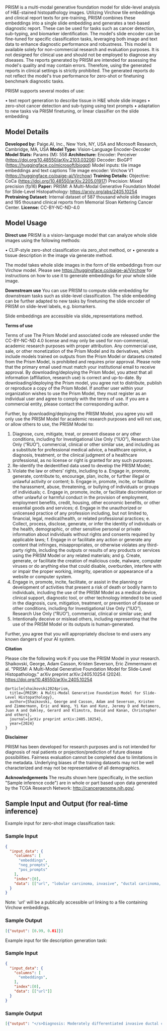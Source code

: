 PRISM is a multi-modal generative foundation model for slide-level analysis of H&E-stained histopathology images. Utilizing Virchow tile embeddings and clinical report texts for pre-training, PRISM combines these embeddings into a single slide embedding and generates a text-based diagnostic report. These can be used for tasks such as cancer detection, sub-typing, and biomarker identification. The model's slide encoder can be fine-tuned for specific classification tasks, leveraging both image and text data to enhance diagnostic performance and robustness.
This model is available solely for non-commercial research and evaluation purposes. It is not designed for clinical use and should not be employed to diagnose any diseases. The reports generated by PRISM are intended for assessing the model's quality and may contain errors. Therefore, using the generated reports in clinical settings is strictly prohibited. The generated reports do not reflect the model's true performance for zero-shot or finetuning benchmark diagnostic tasks.

PRISM supports several modes of use:

•	text report generation to describe tissue in H&E whole slide images
•	zero-shot cancer detection and sub-typing using text prompts
•	adaptation to new tasks via PRISM finetuning, or linear classifier on the slide embedding


## Model Details

**Developed by:** Paige.AI, Inc., New York, NY, USA and Microsoft Research, Cambridge, MA, USA
**Model Type:** Vision-Language Encoder-Decoder
**Model Stats:**
    Params (M): 558
**Architecture:** 
    Encoder: Perceiver (https://doi.org/10.48550/arXiv.2103.03206)
    Decoder: BioGPT (https://huggingface.co/microsoft/biogpt)
    Model inputs: tile image embeddings and text captions
    Tile image encoder: Virchow V1 (https://huggingface.co/paige-ai/Virchow)
**Training Details:**
    Objective: CoCa (https://doi.org/10.48550/arXiv.2205.01917)
    Precision: Mixed precision (fp16)
**Paper:**
    PRISM: A Multi-Modal Generative Foundation Model for Slide-Level Histopathology: https://arxiv.org/abs/2405.10254
**Pretraining Dataset:**  Internal dataset of 587 thousand whole slide images and 195 thousand clinical reports from Memorial Sloan Kettering Cancer Center.
**License:** CC-BY-NC-ND-4.0

## Model Usage

**Direct use**
PRISM is a vision-language model that can analyze whole slide images using the following methods:

•	CLIP-style zero-shot classification via zero_shot method, or
•	generate a tissue description in the image via generate method.

The model takes whole slide images in the form of tile embeddings from our Virchow model. Please see https://huggingface.co/paige-ai/Virchow for instructions on how to use it to generate embeddings for your whole slide image.

**Downstream use**
You can use PRISM to compute slide embedding for downstream tasks such as slide-level classification. The slide embedding can be further adapted to new tasks by finetuning the slide encoder of PRISM on slide-level labels, e.g. biomarkers.

Slide embeddings are accessible via slide_representations method.

**Terms of use**

Terms of use
The Prism Model and associated code are released under the CC-BY-NC-ND 4.0 license and may only be used for non-commercial, academic research purposes with proper attribution. Any commercial use, sale, or other monetization of the Prism Model and its derivatives, which include models trained on outputs from the Prism Model or datasets created from the Prism Model, is prohibited and requires prior approval. Please note that the primary email used must match your institutional email to receive approval. By downloading/deploying the Prism Model, you attest that all information (affiliation, research use) is correct and up-to-date. By downloading/deploying the Prism model, you agree not to distribute, publish or reproduce a copy of the Prism Model. If another user within your organization wishes to use the Prism Model, they must register as an individual user and agree to comply with the terms of use. If you are a commercial entity, please contact the corresponding author.

Further, by downloading/deploying the PRISM Model, you agree you will only use the PRISM Model for academic research purposes and will not use, or allow others to use, the PRISM Model to:

1.	Diagnose, cure, mitigate, treat, or prevent disease or any other conditions, including for Investigational Use Only (“IUO”), Research Use Only (“RUO”), commercial, clinical or other similar use, and including as a substitute for professional medical advice, a healthcare opinion, a diagnosis, treatment, or the clinical judgment of a healthcare professional, as no license or right is granted for any such purposes.
2.	Re-identify the deidentified data used to develop the PRISM Model;
3.	Violate the law or others’ rights, including to
a.	Engage in, promote, generate, contribute to, encourage, plan, incite, or further illegal or unlawful activity or content;
b.	Engage in, promote, incite, or facilitate the harassment, abuse, threatening, or bullying of individuals or groups of individuals;
c.	Engage in, promote, incite, or facilitate discrimination or other unlawful or harmful conduct in the provision of employment, employment benefits, credit, housing, other economic benefits, or other essential goods and services;
d.	Engage in the unauthorized or unlicensed practice of any profession including, but not limited to, financial, legal, medical/health, or related professional practices;
e.	Collect, process, disclose, generate, or infer the identity of individuals or the health, demographic, or other sensitive personal or private information about individuals without rights and consents required by applicable laws;
f.	Engage in or facilitate any action or generate any content that infringes, misappropriates, or otherwise violates any third-party rights, including the outputs or results of any products or services using the PRISM Model or any related materials; and
g.	Create, generate, or facilitate the creation of malicious code, malware, computer viruses or do anything else that could disable, overburden, interfere with or impair the proper working, integrity, operation or appearance of a website or computer system.
4.	Engage in, promote, incite, facilitate, or assist in the planning or development of activities that present a risk of death or bodily harm to individuals, including the use of the PRISM Model as a medical device, clinical support, diagnostic tool, or other technology intended to be used in the diagnosis, cure, mitigation, treatment, or prevention of disease or other conditions, including for Investigational Use Only (“IUO”), Research Use Only (“RUO”), commercial, clinical or similar use; and
5.	Intentionally deceive or mislead others, including representing that the use of the PRISM Model or its outputs is human-generated.

Further, you agree that you will appropriately disclose to end users any known dangers of your AI system.


**Citation**

Please cite the following work if you use the PRISM Model in your research.
Shaikovski, George, Adam Casson, Kristen Severson, Eric Zimmermann et al. "PRISM: A Multi-Modal Generative Foundation Model for Slide-Level Histopathology." arXiv preprint arXiv:2405.10254 (2024). https://doi.org/10.48550/arXiv.2405.10254

```
@article{shaikovski2024prism,
  title={PRISM: A Multi-Modal Generative Foundation Model for Slide-Level Histopathology},
  author={Shaikovski, George and Casson, Adam and Severson, Kristen and Zimmermann, Eric and Wang, Yi Kan and Kunz, Jeremy D and Retamero, Juan A and Oakley, Gerard and Klimstra, David and Kanan, Christopher and others},
  journal={arXiv preprint arXiv:2405.10254},
  year={2024}
}

```
**Disclaimer**

PRISM has been developed for research purposes and is not intended for diagnosis of real patients or projection/prediction of future disease possibilities.
Fairness evaluation cannot be completed due to limitations in the metadata. Underlying biases of the training datasets may not be well characterized and may not be representative of all demographics.


**Acknowledgements**
The results shown here (specifically, in the section "Sample inference code") are in whole or part based upon data generated by the TCGA Research Network: http://cancergenome.nih.gov/.

## Sample Input and Output (for real-time inference)
Example input for zero-shot image classification task: 
### Sample Input
```json
{
  "input_data": {
    "columns": [
      "embeddings",
      "neg_prompts",
      "pos_prompts"
    ],
    "index":[0],
    "data": [["url", "lobular carcinoma, invasive", "ductal carcinoma, invasive"]]
  }
}
```
Note: 'url' will be a publically accessible url linking to a file containing Virchow embeddings.
### Sample Output
```json
[{"output": [0.99, 0.01]}]
```
Example input for tile description generation task:
### Sample Input
```json
{
  "input_data": {
    "columns": [
      "embeddings",
    ],
    "index":[0],
    "data": [["url"]]
  }
}
```
### Sample Output
```json
[{"output": "</s>Diagnosis: Moderately differentiated invasive ductal carcinoma with micropapillary features in breast tissue. </s>"}]
```
